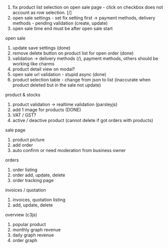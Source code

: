 1. fix product list selection on open sale page - click on checkbox does not account as row selection. [/]
2. open sale settings - set fix setting first -> payment methods, delivery methods - pending validation (create, update)
3. open sale time end must be after open sale start

open sale
1. update save settings (done)
2. remove delete button on product list for open order (done)
3. validation -> delivery methods (/), payment methods, others should be working like charms
4. product detail view on modal?
5. open sale url validation - stupid async (done)
6. product selection table - change from json to list (inaccurate when product deleted but in the sale not update)

product & stocks
1. product validation -> realtime validation (parsleyjs)
2. add 1 image for products (DONE)
3. VAT / GST?
4. active / deactive product (cannot delete if got orders with products)

sale page
1. product picture
2. add order
3. auto confirm or need moderation from business owner

orders
1. order listing
2. order add, update, delete
3. order tracking page

invoices / quotation
1. invoices, quotation listing
2. add, update, delete

overview (c3js)
1. popular product
2. monthly graph revenue
3. daily graph revenue
4. order graph
